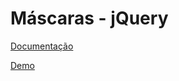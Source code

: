 # Máscaras - jQuery
[Documentação](https://igorescobar.github.io/jQuery-Mask-Plugin/docs.html)

[Demo](https://htmlpreview.github.io/?https://github.com/ValterAndrei/mask/blob/master/index.html)
